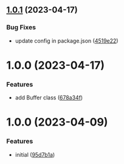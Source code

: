 ## [1.0.1](https://github.com/TopGunBuild/topgun-buffer/compare/v1.0.0...v1.0.1) (2023-04-17)


### Bug Fixes

* update config in package.json ([4519e22](https://github.com/TopGunBuild/topgun-buffer/commit/4519e22cf98d78c939429488fbbfffe179c0f967))

# 1.0.0 (2023-04-17)


### Features

* add Buffer class ([678a34f](https://github.com/TopGunBuild/topgun-buffer/commit/678a34f554fccb232228c1400c8f693859dc3f14))

# 1.0.0 (2023-04-09)


### Features

* initial ([95d7b1a](https://github.com/TopGunBuild/topgun-webcrypto/commit/95d7b1a1a1b4417b01fc0f1121675dbd885aa4fa))
